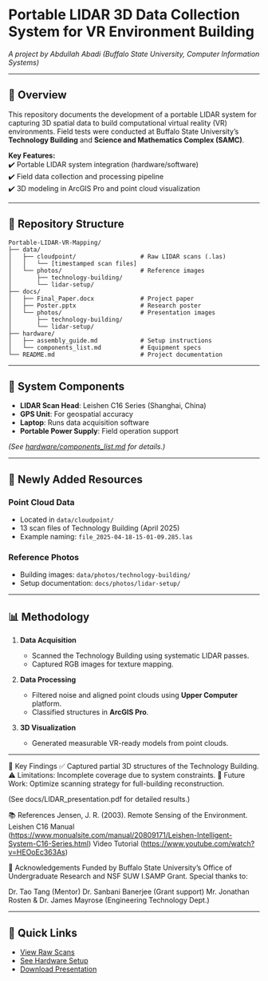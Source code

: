 # Portable LIDAR 3D Data Collection System for VR Environment Building  
*A project by Abdullah Abadi (Buffalo State University, Computer Information Systems)*  

---

## 📌 Overview  
This repository documents the development of a portable LIDAR system for capturing 3D spatial data to build computational virtual reality (VR) environments. Field tests were conducted at Buffalo State University’s **Technology Building** and **Science and Mathematics Complex (SAMC)**.  

**Key Features:**  
✔️ Portable LIDAR system integration (hardware/software)  
✔️ Field data collection and processing pipeline  
✔️ 3D modeling in ArcGIS Pro and point cloud visualization  

---

## 📂 Repository Structure  
```plaintext
Portable-LIDAR-VR-Mapping/
├── data/
│   ├── cloudpoint/                  # Raw LIDAR scans (.las)
│   │   └── [timestamped scan files]
│   └── photos/                      # Reference images
│       ├── technology-building/
│       └── lidar-setup/
├── docs/
│   ├── Final_Paper.docx             # Project paper
│   ├── Poster.pptx                  # Research poster
│   └── photos/                      # Presentation images
│       ├── technology-building/
│       └── lidar-setup/
├── hardware/
│   ├── assembly_guide.md            # Setup instructions
│   └── components_list.md           # Equipment specs
└── README.md                        # Project documentation
```

---

## 🔧 System Components  
- **LIDAR Scan Head**: Leishen C16 Series (Shanghai, China)  
- **GPS Unit**: For geospatial accuracy  
- **Laptop**: Runs data acquisition software  
- **Portable Power Supply**: Field operation support  

*(See [hardware/components_list.md](hardware/components_list.md) for details.)*  

---

## 🌟 Newly Added Resources  
### Point Cloud Data  
- Located in `data/cloudpoint/`  
- 13 scan files of Technology Building (April 2025)  
- Example naming: `file_2025-04-18-15-01-09.285.las`  

### Reference Photos  
- Building images: `data/photos/technology-building/`  
- Setup documentation: `docs/photos/lidar-setup/`  

---

## 📊 Methodology  
1. **Data Acquisition**  
   - Scanned the Technology Building using systematic LIDAR passes.  
   - Captured RGB images for texture mapping.  

2. **Data Processing**  
   - Filtered noise and aligned point clouds using **Upper Computer** platform.  
   - Classified structures in **ArcGIS Pro**.  

3. **3D Visualization**  
   - Generated measurable VR-ready models from point clouds.  

---

📝 Key Findings
✅ Captured partial 3D structures of the Technology Building.
⚠️ Limitations: Incomplete coverage due to system constraints.
🔧 Future Work: Optimize scanning strategy for full-building reconstruction.

(See docs/LIDAR_presentation.pdf for detailed results.)

📚 References
Jensen, J. R. (2003). Remote Sensing of the Environment.
Leishen C16 Manual (https://www.monualsite.com/manual/20809171/Leishen-Intelligent-System-C16-Series.html)
Video Tutorial (https://www.youtube.com/watch?v=HEOoEc363As)

🙏 Acknowledgements
Funded by Buffalo State University’s Office of Undergraduate Research and NSF SUW I.SAMP Grant.
Special thanks to:

Dr. Tao Tang (Mentor)
Dr. Sanbani Banerjee (Grant support)
Mr. Jonathan Rosten & Dr. James Mayrose (Engineering Technology Dept.)

---

## 🔗 Quick Links  
- [View Raw Scans](data/cloudpoint/)  
- [See Hardware Setup](hardware/)  
- [Download Presentation](docs/LIDAR_presentation.pdf)  

